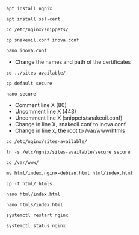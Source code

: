 ```
apt install ngnix
```

```
apt install ssl-cert
```

```
cd /etc/nginx/snippets/
```

```
cp snakeoil.conf inova.conf
```

```
nano inova.conf
```
* Change the names and path of the certificates

```
cd ../sites-available/
```

```
cp default secure
```

```
nano secure
```
* Comment line X (80) 
* Uncomment line X (443)
* Uncomment line X (snippets/snakeoil.conf)
* Change in line X, snakeoil.conf to inova.conf
* Change in line x, the root to /var/www/htmls
```
cd /etc/nginx/sites-available/
```

```
ln -s /etc/ngnix/sites-available/secure secure
```

```
cd /var/www/
```

```
mv html/index.nginx-debian.html html/index.html
```

```
cp -t html/ htmls
```

```
nano html/index.html
```

```
nano htmls/index.html
```

```
systemctl restart nginx
```

```
systemctl status nginx
```
